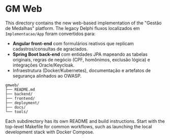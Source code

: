 # GM Web

This directory contains the new web-based implementation of the "Gestão de Medalhas" platform. The legacy Delphi fluxos localizados em `Implementacao/App` foram convertidos para:

- **Angular front-end** com formulários reativos que replicam cadastros/consultas de agraciados.
- **Spring Boot back-end** com entidades JPA mapeando as tabelas originais, regras de negócio (CPF, homônimos, exclusão lógica) e integrações Oracle/Keycloak.
- Infraestrutura (Docker/Kubernetes), documentação e artefatos de segurança alinhados ao OWASP.

```
gmweb/
├── README.md
├── backend/
├── frontend/
├── deployment/
├── docs/
└── tools/
```

Each subdirectory has its own README and build instructions. Start with the top-level Makefile for common workflows, such as launching the local development stack with Docker Compose.
